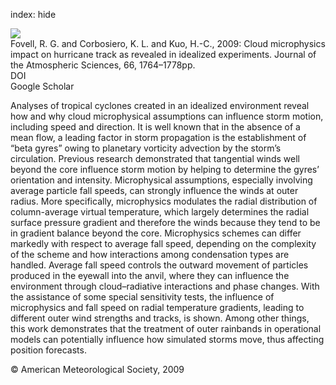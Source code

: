 index: hide

<div class="Citation">
    <div class="Citation-thumb CitationThumb-linked"  data-href="https://doi.org/10.1175/2008jas2874.1">
      <img src="https://static.claimspace.cloud/climate-study-static/refs/thumbs/7/Fovell_et_al_2009-thumb.png" />
    </div>

  <div class="Citation-body">
    <div class="Citation-text">Fovell, R. G. and Corbosiero, K. L. and Kuo, H.-C., 2009: Cloud microphysics impact on hurricane track as revealed in idealized experiments. <span class="Article-journal">Journal of the Atmospheric Sciences, </span><span class="Article-volume">66, </span>1764–1778pp.</div>
    <div class="Citation-links">
      <div class="CitationLink" data-href="https://doi.org/10.1175/2008jas2874.1">
        <div class="CitationLink-icon CitationLink-Doi"></div>
        <div class="CitationLink-text">DOI</div>
      </div>
      <div class="CitationLink" data-href="https://scholar.google.com/scholar?q=10.1175/2008jas2874.1">
        <div class="CitationLink-icon CitationLink-Scholar"></div>
        <div class="CitationLink-text">Google Scholar</div>
      </div>
    </div>
  </div>
</div>

Analyses of tropical cyclones created in an idealized environment reveal how and why cloud microphysical assumptions can influence storm motion, including speed and direction. It is well known that in the absence of a mean flow, a leading factor in storm propagation is the establishment of “beta gyres” owing to planetary vorticity advection by the storm’s circulation. Previous research demonstrated that tangential winds well beyond the core influence storm motion by helping to determine the gyres’ orientation and intensity. Microphysical assumptions, especially involving average particle fall speeds, can strongly influence the winds at outer radius. More specifically, microphysics modulates the radial distribution of column-average virtual temperature, which largely determines the radial surface pressure gradient and therefore the winds because they tend to be in gradient balance beyond the core. Microphysics schemes can differ markedly with respect to average fall speed, depending on the complexity of the scheme and how interactions among condensation types are handled. Average fall speed controls the outward movement of particles produced in the eyewall into the anvil, where they can influence the environment through cloud–radiative interactions and phase changes. With the assistance of some special sensitivity tests, the influence of microphysics and fall speed on radial temperature gradients, leading to different outer wind strengths and tracks, is shown. Among other things, this work demonstrates that the treatment of outer rainbands in operational models can potentially influence how simulated storms move, thus affecting position forecasts.

<div class="Citation-copy">
&copy; American Meteorological Society, 2009
</div>